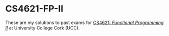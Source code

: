 # CS4621-FP-II

These are my solutions to past exams for
[CS4621: _Functional Programming II_][fp2]
at University College Cork (UCC).

[fp2]: https://www.ucc.ie/admin/registrar/modules/descriptions/page014.html#CS4621

